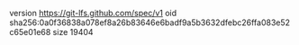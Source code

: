 version https://git-lfs.github.com/spec/v1
oid sha256:0a0f36838a078ef8a26b83646e6badf9a5b3632dfebc26ffa083e52c65e01e68
size 19404
